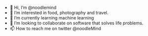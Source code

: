 - 👋 Hi, I’m @noodlemind
- 👀 I’m interested in food, photography and travel.
- 🌱 I’m currently learning machine learning
- 💞️ I’m looking to collaborate on software that solves life problems.
- 📫 How to reach me on twitter @noodleMind
<!---
noodlemind/noodlemind is a ✨ special ✨ repository because its `README.md` (this file) appears on your GitHub profile.
You can click the Preview link to take a look at your changes.
--->

